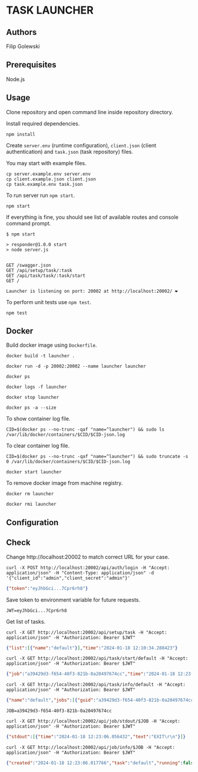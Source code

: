 # TASK LAUNCHER

## Authors

Filip Golewski

## Prerequisites

Node.js

## Usage

Clone repository and open command line inside repository directory.

Install required dependencies.

```
npm install
```

Create ``server.env`` (runtime configuration), ``client.json`` (client authentication) and ``task.json`` (task repository) files.

You may start with example files.

```
cp server.example.env server.env
cp client.example.json client.json
cp task.example.env task.json
```

To run server run ``npm start``. 

```
npm start
```

If everything is fine, you should see list of available routes and console command prompt.

```
$ npm start

> responder@1.0.0 start
> node server.js


GET /swagger.json
GET /api/setup/task/:task
GET /api/task/task/:task/start
GET /

Launcher is listening on port: 20002 at http://localhost:20002/ ❤️
```

To perform unit tests use ``npm test``.

```
npm test
```

## Docker

Build docker image using ``Dockerfile``.

```
docker build -t launcher .
```

```
docker run -d -p 20002:20002 --name launcher launcher
```

```
docker ps
```

```
docker logs -f launcher
```

```
docker stop launcher
```

```
docker ps -a --size
```

To show container log file.

```
CID=$(docker ps --no-trunc -qaf "name=^launcher") && sudo ls /var/lib/docker/containers/$CID/$CID-json.log
```

To clear container log file.

```
CID=$(docker ps --no-trunc -qaf "name=^launcher") && sudo truncate -s 0 /var/lib/docker/containers/$CID/$CID-json.log
```

```
docker start launcher
```

To remove docker image from machine registry.

```
docker rm launcher
```

```
docker rmi launcher
```

## Configuration

## Check

Change http://localhost:20002 to match correct URL for your case.

```
curl -X POST http://localhost:20002/api/auth/login -H "Accept: application/json" -H "Content-Type: application/json" -d '{"client_id":"admin","client_secret":"admin"}'
```

```json
{"token":"eyJhbGci...7Cpr6rh8"}
```

Save token to environment variable for future requests.

```
JWT=eyJhbGci...7Cpr6rh8
```

Get list of tasks.

```
curl -X GET http://localhost:20002/api/setup/task -H "Accept: application/json" -H "Authorization: Bearer $JWT"
```

```json
{"list":[{"name":"default"}],"time":"2024-01-18 12:10:34.288423"}
```

```
curl -X GET http://localhost:20002/api/task/start/default -H "Accept: application/json" -H "Authorization: Bearer $JWT"
```

```json
{"job":"a39429d3-f654-40f3-821b-0a20497674cc","time":"2024-01-18 12:23:06.036700"}
```

```
curl -X GET http://localhost:20002/api/task/info/default -H "Accept: application/json" -H "Authorization: Bearer $JWT"
```

```json
{"name":"default","jobs":[{"guid":"a39429d3-f654-40f3-821b-0a20497674cc","created":"2024-01-18 12:23:06.017766","running":false,"stopped":"2024-01-18 12:23:06.049835","buffer":{"stdout":1}}]}
```

```
JOB=a39429d3-f654-40f3-821b-0a20497674cc
```

```
curl -X GET http://localhost:20002/api/job/stdout/$JOB -H "Accept: application/json" -H "Authorization: Bearer $JWT"
```

```json
{"stdout":[{"time":"2024-01-18 12:23:06.056432","text":"EXIT\r\n"}]}
```

```
curl -X GET http://localhost:20002/api/job/info/$JOB -H "Accept: application/json" -H "Authorization: Bearer $JWT"
```

```json
{"created":"2024-01-18 12:23:06.017766","task":"default","running":false,"stopped":"2024-01-18 12:23:06.049835","buffer":{"stdout":1}}
```
